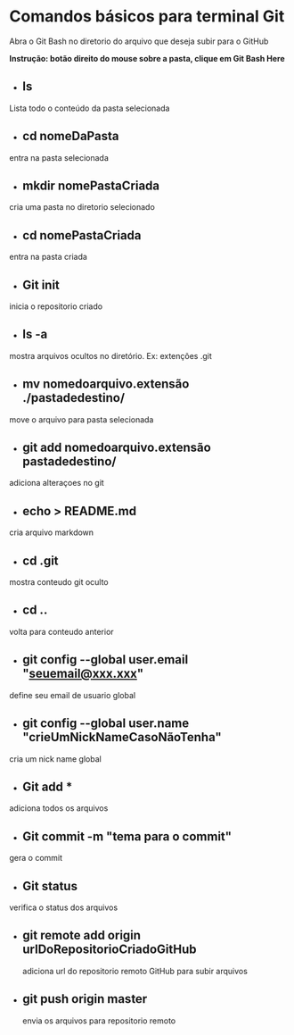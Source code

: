 # Comandos básicos para terminal Git 

Abra o Git Bash no diretorio do arquivo  que deseja subir para o GitHub

**Instrução: botão direito do mouse sobre a pasta, clique em Git Bash Here**

- ## ls

Lista todo o conteúdo da pasta selecionada

- ## cd nomeDaPasta

entra na pasta selecionada

- ## mkdir nomePastaCriada

cria uma pasta no diretorio selecionado

- ## cd nomePastaCriada

entra na pasta criada

- ## Git init

inicia o repositorio criado

- ## ls -a

mostra arquivos ocultos no diretório. Ex: extenções .git

- ## mv nomedoarquivo.extensão ./pastadedestino/

move o arquivo para pasta selecionada

- ## git add nomedoarquivo.extensão pastadedestino/

adiciona alteraçoes no git

- ## echo > README.md

cria arquivo markdown

- ## cd .git

mostra conteudo git oculto

- ## cd ..

volta para conteudo anterior

- ## git config --global user.email "seuemail@xxx.xxx"

define seu email de usuario global

- ## git config --global user.name "crieUmNickNameCasoNãoTenha"

cria um  nick name global

- ## Git add *

adiciona todos os arquivos 

- ## Git commit -m "tema para o commit"

gera o commit

-  ## Git status

  verifica o status dos arquivos

- ## git remote add origin  urlDoRepositorioCriadoGitHub

  adiciona url do repositorio remoto GitHub para subir arquivos

- ## git push origin master

  envia os arquivos para repositorio remoto

